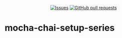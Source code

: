 <p align="center">
  <a href="https://github.com/mingyuchoo/mocha-chai-setup-series/issues"><img alt="Issues" src="https://img.shields.io/github/issues/mingyuchoo/mocha-chai-setup-series?color=appveyor" /></a>
  <a href="https://github.com/mingyuchoo/mocha-chai-setup-series/pulls"><img alt="GitHub pull requests" src="https://img.shields.io/github/issues-pr/mingyuchoo/mocha-chai-setup-series?color=appveyor" /></a>
</p>

# mocha-chai-setup-series